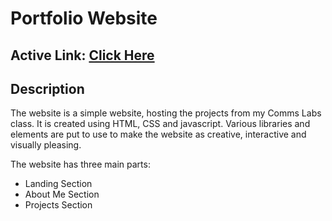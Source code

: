 # Portfolio Website

## Active Link: [Click Here]([https://editor.p5js.org/soumen02/full/nbZCqGCj9](https://soumen02.github.io/Portfolio/))

## Description 
The website is a simple website, hosting the projects from my Comms Labs class. It is created using HTML, CSS and javascript. Various libraries and elements are put to use to make the website as creative, interactive and visually pleasing. 

The website has three main parts: 
- Landing Section
- About Me Section
- Projects Section

